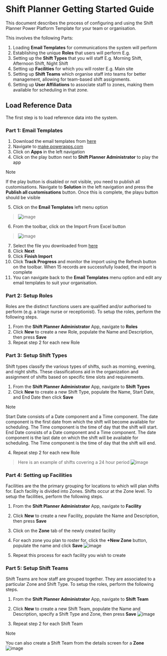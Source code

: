 # Shift Planner Getting Started Guide
This document describes the process of configuring and using the Shift Planner Power Platform Template for your team or organisation.

This involves the following Parts:
1. Loading **Email Templates** for communications the system will perform
2. Establishing the unique **Roles** that users will perform E.g. 
3. Setting up the **Shift Types** that you will staff E.g. Morning Shift, Afternoon Shift, Night Shift
4. Setting up **Facilities** for which you will roster E.g. Main site
5. Setting up **Shift Teams** which organise staff into teams for better management, allowing for team-based shift assignments.
6. Setting up **User Affiliations** to associate staff to zones, making them available for scheduling in that zone. 

## Load Reference Data
The first step is to load reference data into the system. 

### Part 1: Email Templates
1. Download the email templates from [here](Default-Email-Templates.xlsx)
2. Navigate to [make.powerapps.com](https://make.powerapps.com/)
3. Click on **Apps** in the left navigation
4. Click on the play button next to **Shift Planner Administrator** to play the app
> [!NOTE]
> If the play button is disabled or not visible, you need to publish all customisations. Navigate to **Solution** in the left navigation and press the **Publish all customisations** button. Once this is complete, the playu button should be visible
5. Click on the **Email Templates** left menu option
> ![image](https://github.com/user-attachments/assets/4a32de37-8a8d-47a3-bca8-ecf7a37fc1c6)
6. From the toolbar, click on the Import From Excel button
> ![image](https://github.com/user-attachments/assets/71df4b4e-e22e-4f2e-8a70-1a6f8baabab2)
7. Select the file you downloaded from [here](Default-Email-Templates.xlsx)
8. Click **Next**
9. Click **Finish Import**
10. Click **Track Progress** and monitor the import using the Refresh button on the toolbar. When 15 records are successfully loaded, the import is complete
11. You can navigate back to the **Email Templates** menu option and edit any email templates to suit your organisation.

### Part 2: Setup Roles
Roles are the distinct functions users are qualified and/or authorised to perform (e.g. a triage nurse or receptionist). To setup the roles, perform the following steps.

1. From the **Shift Planner Administrator** App, navigate to **Roles**
2. Click **New** to create a new Role, populate the Name and Description, then press **Save**
3. Repeat step 2 for each new Role
   
### Part 3: Setup Shift Types
Shift types classify the various types of shifts, such as morning, evening, and night shifts. These classifications aid in the organization and assignment of shifts based on specific time slots and requirements.

1. From the **Shift Planner Administrator** App, navigate to **Shift Types**
2. Click **New** to create a new Shift Type, populate the Name, Start Date, and End Date then click **Save**
> [!NOTE]
> Start Date consists of a Date component and a Time component. The date component is the first date from which the shift will become available for scheduling. The Time component is the time of day that the shift will start.
> End Date consists of a Date component and a Time component. The date component is the last date on which the shift will be available for scheduling. The Time component is the time of day that the shift will end.
4. Repeat step 2 for each new Role
> Here is an example of shifts covering a 24 hour period
> ![image](https://github.com/user-attachments/assets/2f292777-1e7f-4985-8bbe-7f305d00b795)


### Part 4: Setting up Facilities
Facilities are the the primary grouping for locations to which will plan shifts for. Each facility is divided into Zones. Shifts occur at the Zone level. To setup the facilities, perform the following steps.

1. From the **Shift Planner Administrator** App, navigate to **Facility**
2. Click **New** to create a new Facility, populate the Name and Description, then press **Save**
3. Click on the **Zone** tab of the newly created facility
4. For each zone you plan to roster for, click the  **+New Zone** button, populate the name and click **Save**
![image](https://github.com/user-attachments/assets/65376b2a-426d-4793-a0be-477a712b9a39)

5. Repeat this process for each facility you wish to create

### Part 5: Setup Shift Teams
Shift Teams are how staff are grouped together. They are associated to a particular Zone and Shift Type. To setup the roles, perform the following steps.

1. From the **Shift Planner Administrator** App, navigate to **Shift Team**
2. Click **New** to create a new Shift Team, populate the Name and Description, specify a Shift Type and Zone, then press **Save**
![image](https://github.com/user-attachments/assets/befc55b4-62db-4a44-80ed-b7b9c8a95b6e)

3. Repeat step 2 for each Shift Team
> [!NOTE]
> You can also create a Shift Team from the details screen for a **Zone**
> ![image](https://github.com/user-attachments/assets/c4f1cd84-457c-45fa-af9e-5a41adbb4244)


